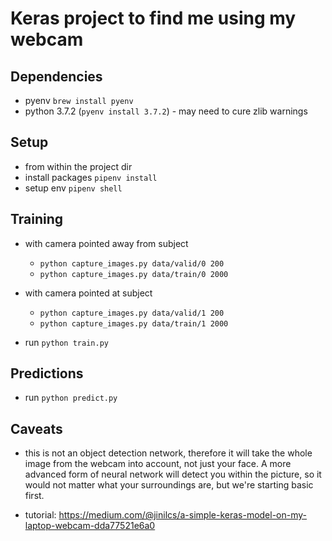 # Keras project to find me using my webcam

## Dependencies
- pyenv `brew install pyenv`
- python 3.7.2 (`pyenv install 3.7.2`) - may need to cure zlib warnings

## Setup
- from within the project dir
- install packages `pipenv install`
- setup env `pipenv shell`

## Training
- with camera pointed away from subject
  * `python capture_images.py data/valid/0 200`
  * `python capture_images.py data/train/0 2000`
- with camera pointed at subject
  * `python capture_images.py data/valid/1 200`
  * `python capture_images.py data/train/1 2000`

- run `python train.py`

## Predictions

- run `python predict.py`

## Caveats
- this is not an object detection network, therefore it will take the whole image from the webcam into account, not just your face.  A more advanced form of neural network will detect you within the picture, so it would not matter what your surroundings are, but we're starting basic first.

* tutorial: https://medium.com/@jinilcs/a-simple-keras-model-on-my-laptop-webcam-dda77521e6a0

